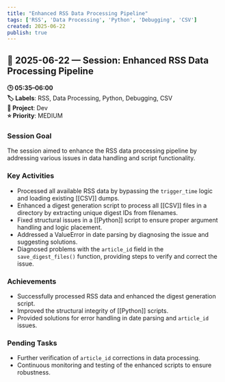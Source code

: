```yaml
---
title: "Enhanced RSS Data Processing Pipeline"
tags: ['RSS', 'Data Processing', 'Python', 'Debugging', 'CSV']
created: 2025-06-22
publish: true
---
```


## 📅 2025-06-22 — Session: Enhanced RSS Data Processing Pipeline

**🕒 05:35–06:00**  
**🏷️ Labels**: RSS, Data Processing, Python, Debugging, CSV  
**📂 Project**: Dev  
**⭐ Priority**: MEDIUM  


### Session Goal
The session aimed to enhance the RSS data processing pipeline by addressing various issues in data handling and script functionality.

### Key Activities
- Processed all available RSS data by bypassing the `trigger_time` logic and loading existing [[CSV]] dumps.
- Enhanced a digest generation script to process all [[CSV]] files in a directory by extracting unique digest IDs from filenames.
- Fixed structural issues in a [[Python]] script to ensure proper argument handling and logic placement.
- Addressed a ValueError in date parsing by diagnosing the issue and suggesting solutions.
- Diagnosed problems with the `article_id` field in the `save_digest_files()` function, providing steps to verify and correct the issue.

### Achievements
- Successfully processed RSS data and enhanced the digest generation script.
- Improved the structural integrity of [[Python]] scripts.
- Provided solutions for error handling in date parsing and `article_id` issues.

### Pending Tasks
- Further verification of `article_id` corrections in data processing.
- Continuous monitoring and testing of the enhanced scripts to ensure robustness.
